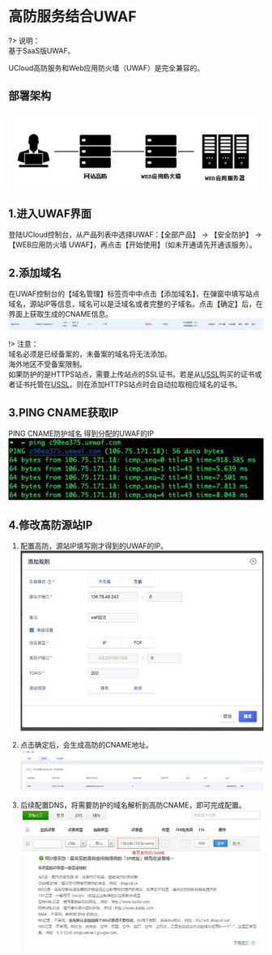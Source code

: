 # 高防服务结合UWAF

?> 说明：  
基于SaaS版UWAF。

UCloud高防服务和Web应用防火墙（UWAF）是完全兼容的。

## 部署架构
![](/images/15971345207074.jpg)

## 1.进入UWAF界面
登陆UCloud控制台，从产品列表中选择UWAF：【全部产品】 -> 【安全防护】 -> 【WEB应用防火墙 UWAF】，再点击【开始使用】（如未开通请先开通该服务）。

## 2.添加域名
在UWAF控制台的【域名管理】标签页中中点击【添加域名】，在弹窗中填写站点域名，源站IP等信息，域名可以是泛域名或者完整的子域名。点击【确定】后，在界面上获取生成的CNAME信息。
![](/images/15971346067433.jpg)

!> 注意：  
域名必须是已经备案的，未备案的域名将无法添加。  
海外地区不受备案限制。  
如果防护的是HTTPS站点，需要上传站点的SSL证书。若是从[USSL](/ussl/operate/buy)购买的证书或者证书托管在[USSL](/ussl/operate/upload)，则在添加HTTPS站点时会自动拉取相应域名的证书。

## 3.PING CNAME获取IP
PING  CNAME防护域名 得到分配的UWAF的IP
![](/images/15971346815387.jpg)

## 4.修改高防源站IP
1. 配置高防，源站IP填写刚才得到的UWAF的IP。
   ![](/images/15971346999782.jpg)

2. 点击确定后，会生成高防的CNAME地址。
   ![](/images/15971347103794.jpg)

3. 后续配置DNS，将需要防护的域名解析到高防CNAME，即可完成配置。
   ![](/images/15971347236600.jpg)
